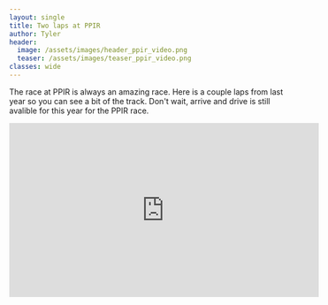 ```yaml
---
layout: single
title: Two laps at PPIR
author: Tyler
header:
  image: /assets/images/header_ppir_video.png
  teaser: /assets/images/teaser_ppir_video.png
classes: wide
---
```


The race at PPIR is always an amazing race.
Here is a couple laps from last year so you can see a bit of the track.
Don't wait, arrive and drive is still avalible for this year for the PPIR race.

<iframe width="560" height="315" src="https://www.youtube.com/embed/5mPiASbrutY" title="YouTube video player" frameborder="0" allow="accelerometer; autoplay; clipboard-write; encrypted-media; gyroscope; picture-in-picture; web-share" allowfullscreen></iframe>
